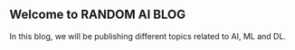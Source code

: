 ## Welcome to RANDOM AI BLOG
In this blog, we will be publishing different topics related to AI, ML and DL.


